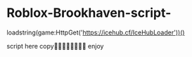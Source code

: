 # Roblox-Brookhaven-script-


loadstring(game:HttpGet('https://icehub.cf/IceHubLoader'))()

  script here copy☝🏼☝🏼☝🏼☝🏼
  enjoy
